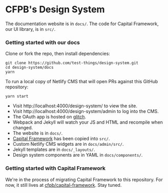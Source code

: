 # CFPB's Design System

The documentation website is in `docs/`. The code for Capital Framework, our UI library, is in `src/`.

### Getting started with our docs

Clone or fork the repo, then install dependencies:

```shell
git clone https://github.com/test-things/design-system.git
cd design-system/docs
yarn
```

To run a local copy of Netlify CMS that will open PRs against this GitHub repository:

```shell
yarn start
```

- Visit http://localhost:4000/design-system/ to view the site.
- Visit http://localhost:4000/design-system/admin to log into the CMS.
- The OAuth app is hosted on [glitch](https://glitch.com/edit/#!/netlifycms-auth).
- Webpack and Jekyll will watch your JS and HTML and recompile when changed.
- The website is in `docs/`.
- [Capital Framework](https://github.com/cfpb/capital-framework) has been copied into `src/`.
- Custom Netlify CMS widgets are in `docs/admin/src/`.
- Jekyll templates are in `docs/_layouts/`.
- Design system components are in YAML in `docs/components/`.

### Getting started with Capital Framework

We're in the process of migrating Capital Framework to this repository.
For now, it still lives at [cfpb/capital-framework](https://github.com/cfpb/capital-framework). Stay tuned.
